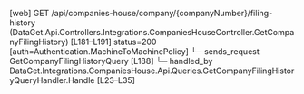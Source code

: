 [web] GET /api/companies-house/company/{companyNumber}/filing-history  (DataGet.Api.Controllers.Integrations.CompaniesHouseController.GetCompanyFilingHistory)  [L181–L191] status=200 [auth=Authentication.MachineToMachinePolicy]
  └─ sends_request GetCompanyFilingHistoryQuery [L188]
    └─ handled_by DataGet.Integrations.CompaniesHouse.Api.Queries.GetCompanyFilingHistoryQueryHandler.Handle [L23–L35]

